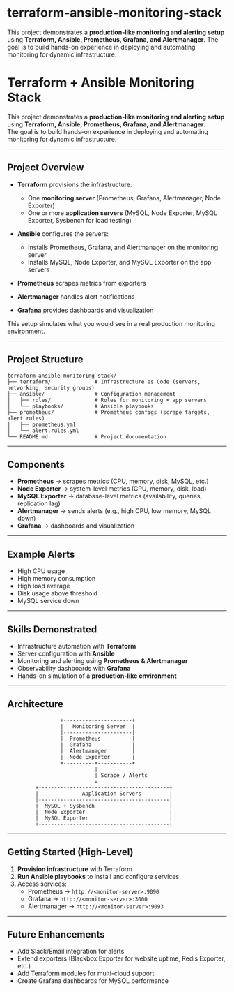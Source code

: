 
# terraform-ansible-monitoring-stack
This project demonstrates a **production-like monitoring and alerting setup** using **Terraform, Ansible, Prometheus, Grafana, and Alertmanager**.   The goal is to build hands-on experience in deploying and automating monitoring for dynamic infrastructure.

# Terraform + Ansible Monitoring Stack

This project demonstrates a **production-like monitoring and alerting setup** using **Terraform, Ansible, Prometheus, Grafana, and Alertmanager**.  
The goal is to build hands-on experience in deploying and automating monitoring for dynamic infrastructure.  

---

## Project Overview

- **Terraform** provisions the infrastructure:
  - One **monitoring server** (Prometheus, Grafana, Alertmanager, Node Exporter)  
  - One or more **application servers** (MySQL, Node Exporter, MySQL Exporter, Sysbench for load testing)

- **Ansible** configures the servers:
  - Installs Prometheus, Grafana, and Alertmanager on the monitoring server  
  - Installs MySQL, Node Exporter, and MySQL Exporter on the app servers  

- **Prometheus** scrapes metrics from exporters  
- **Alertmanager** handles alert notifications  
- **Grafana** provides dashboards and visualization  

This setup simulates what you would see in a real production monitoring environment.

---

## Project Structure

```
terraform-ansible-monitoring-stack/
├── terraform/              # Infrastructure as Code (servers, networking, security groups)
├── ansible/                # Configuration management
│   ├── roles/              # Roles for monitoring + app servers
│   └── playbooks/          # Ansible playbooks
├── prometheus/             # Prometheus configs (scrape targets, alert rules)
│   ├── prometheus.yml
│   └── alert.rules.yml
└── README.md               # Project documentation
```

---

## Components

- **Prometheus** → scrapes metrics (CPU, memory, disk, MySQL, etc.)  
- **Node Exporter** → system-level metrics (CPU, memory, disk, load)  
- **MySQL Exporter** → database-level metrics (availability, queries, replication lag)  
- **Alertmanager** → sends alerts (e.g., high CPU, low memory, MySQL down)  
- **Grafana** → dashboards and visualization  

---

## Example Alerts

- High CPU usage  
- High memory consumption  
- High load average  
- Disk usage above threshold  
- MySQL service down  

---

## Skills Demonstrated

- Infrastructure automation with **Terraform**  
- Server configuration with **Ansible**  
- Monitoring and alerting using **Prometheus & Alertmanager**  
- Observability dashboards with **Grafana**  
- Hands-on simulation of a **production-like environment**  

---

## Architecture

```
                 +----------------------+
                 |   Monitoring Server  |
                 |----------------------|
                 |  Prometheus          |
                 |  Grafana             |
                 |  Alertmanager        |
                 |  Node Exporter       |
                 +----------+-----------+
                            |
                            | Scrape / Alerts
                            v
         +------------------------------------------+
         |              Application Servers         |
         |------------------------------------------|
         |  MySQL + Sysbench                        |
         |  Node Exporter                           |
         |  MySQL Exporter                          |
         +------------------------------------------+
```

---

## Getting Started (High-Level)

1. **Provision infrastructure** with Terraform  
2. **Run Ansible playbooks** to install and configure services  
3. Access services:  
   - Prometheus → `http://<monitor-server>:9090`  
   - Grafana → `http://<monitor-server>:3000`  
   - Alertmanager → `http://<monitor-server>:9093`  

---

## Future Enhancements

- Add Slack/Email integration for alerts  
- Extend exporters (Blackbox Exporter for website uptime, Redis Exporter, etc.)  
- Add Terraform modules for multi-cloud support  
- Create Grafana dashboards for MySQL performance  

